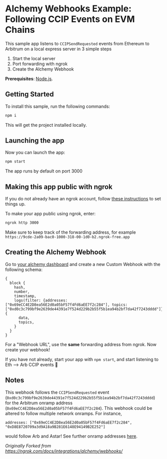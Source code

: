 # Alchemy Webhooks Example: Following CCIP Events on EVM Chains

This sample app listens to `CCIPSendRequested` events from Ethereum to Arbitrum on a local express server in 3 simple steps
1. Start the local server
2. Port forwarding with ngrok
3. Create the Alchemy Webhook

**Prerequisites**: [Node.js](https://nodejs.org/en/).

## Getting Started

To install this sample, run the following commands:

```bash
npm i
```

This will get the project installed locally.

## Launching the app

Now you can launch the app:

```bash
npm start
```

The app runs by default on port 3000

## Making this app public with ngrok

If you do not already have an ngrok account, follow [these instructions](https://ngrok.com/docs/integrations/alchemy/webhooks/#start-ngrok) to set things up. 

To make your app public using ngrok, enter:

```bash
ngrok http 3000
```

Make sure to keep track of the forwarding address, for example `https://9cde-2a09-bac0-1000-318-00-1d0-b2.ngrok-free.app`

## Creating the Alchemy Webhook
Go to [your alchemy dashboard](https://dashboard.alchemy.com/webhooks) and create a new Custom Webhook with the following schema:

```
{
  block {
    hash,
    number,
    timestamp,
    logs(filter: {addresses: ["0x69eCC4E2D8ea56E2d0a05bF57f4Fd6aEE7f2c284"], topics: ["0xd0c3c799bf9e2639de44391e7f524d229b2b55f5b1ea94b2bf7da42f7243dddd"]}) { 
      data,
      topics,
    }
  }
}
```
For a "Webhook URL", use the **same** forwarding address from ngrok. Now create your webhook!

If you have not already, start your app with `npm start`, and start listening to Eth --> Arb CCIP events 🚀

## Notes
This webhook follows the `CCIPSendRequested` event (`0xd0c3c799bf9e2639de44391e7f524d229b2b55f5b1ea94b2bf7da42f7243dddd`) for the Arbitrum onramp address (`0x69eCC4E2D8ea56E2d0a05bF57f4Fd6aEE7f2c284`). This webhook could be altered to follow multiple network onramps. For instance, 
```
addresses: ["0x69eCC4E2D8ea56E2d0a05bF57f4Fd6aEE7f2c284", "0xD8E8720709a3d9A18a9B281E6148E94149B2E252"]
``` 
would follow Arb and Astar! See further onramp addresses [here](https://docs.chain.link/ccip/directory/mainnet). 

*Originally Forked from https://ngrok.com/docs/integrations/alchemy/webhooks/*
